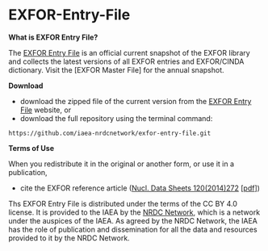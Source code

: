 # EXFOR-Entry-File

**What is EXFOR Entry File?**

The [EXFOR Entry File](https://nds.iaea.org/exfor-master/entry/) is an official current snapshot of the EXFOR library and collects the latest versions of all EXFOR entries and EXFOR/CINDA dictionary. Visit the [EXFOR Master File] for the annual snapshot. 

**Download**
- download the zipped file of the current version from the [EXFOR Entry File](https://nds.iaea.org/exfor-master/entry/) website, or
- download the full repository using the terminal command:
```
https://github.com/iaea-nrdcnetwork/exfor-entry-file.git

```

**Terms of Use**

 When you redistribute it in the original or another form, or use it in a publication,
- cite the EXFOR reference article ([Nucl. Data Sheets 120(2014)272](http://dx.doi.org/10.1016/j.nds.2014.07.065) [[pdf](https://arxiv.org/pdf/2002.07114.pdf)]) 

Ths EXFOR Entry File is distributed under the terms of the CC BY 4.0 license. It is provided to the IAEA by the [NRDC Network](https://nds.iaea.org/nrdc/), which is a network under the auspices of the IAEA. As agreed by the NRDC Network, the IAEA has the role of publication and dissemination for all the data and resources provided to it by the NRDC Network. 
